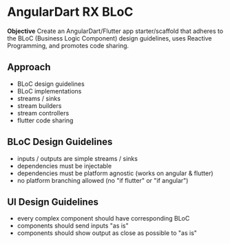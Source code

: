 # AngularDart RX BLoC

**Objective** Create an AngularDart/Flutter app starter/scaffold that adheres to the BLoC (Business Logic Component) design guidelines, uses Reactive Programming, and promotes code sharing.

## Approach
- BLoC design guidelines
- BLoC implementations
- streams / sinks
- stream builders
- stream controllers
- flutter code sharing

## BLoC Design Guidelines
- inputs / outputs are simple streams / sinks
- dependencies must be injectable
- dependencies must be platform agnostic (works on angular & flutter)
- no platform branching allowed (no "if flutter" or "if angular")

## UI Design Guidelines
- every complex component should have corresponding BLoC
- components should send inputs "as is"
- components should show output as close as possible to "as is"

